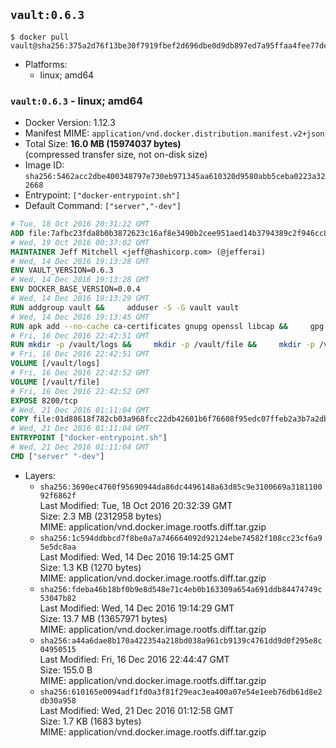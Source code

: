 ## `vault:0.6.3`

```console
$ docker pull vault@sha256:375a2d76f13be30f7919fbef2d696dbe0d9db897ed7a95ffaa4fee77dedd2466
```

-	Platforms:
	-	linux; amd64

### `vault:0.6.3` - linux; amd64

-	Docker Version: 1.12.3
-	Manifest MIME: `application/vnd.docker.distribution.manifest.v2+json`
-	Total Size: **16.0 MB (15974037 bytes)**  
	(compressed transfer size, not on-disk size)
-	Image ID: `sha256:5462acc2dbe400348797e730eb971345aa610320d9580abb5ceba0223a322668`
-	Entrypoint: `["docker-entrypoint.sh"]`
-	Default Command: `["server","-dev"]`

```dockerfile
# Tue, 18 Oct 2016 20:31:22 GMT
ADD file:7afbc23fda8b0b3872623c16af8e3490b2cee951aed14b3794389c2f946cc8c7 in / 
# Wed, 19 Oct 2016 00:37:02 GMT
MAINTAINER Jeff Mitchell <jeff@hashicorp.com> (@jefferai)
# Wed, 14 Dec 2016 19:13:28 GMT
ENV VAULT_VERSION=0.6.3
# Wed, 14 Dec 2016 19:13:28 GMT
ENV DOCKER_BASE_VERSION=0.0.4
# Wed, 14 Dec 2016 19:13:29 GMT
RUN addgroup vault &&     adduser -S -G vault vault
# Wed, 14 Dec 2016 19:13:45 GMT
RUN apk add --no-cache ca-certificates gnupg openssl libcap &&     gpg --recv-keys 91A6E7F85D05C65630BEF18951852D87348FFC4C &&     mkdir -p /tmp/build &&     cd /tmp/build &&     wget https://releases.hashicorp.com/docker-base/${DOCKER_BASE_VERSION}/docker-base_${DOCKER_BASE_VERSION}_linux_amd64.zip &&     wget https://releases.hashicorp.com/docker-base/${DOCKER_BASE_VERSION}/docker-base_${DOCKER_BASE_VERSION}_SHA256SUMS &&     wget https://releases.hashicorp.com/docker-base/${DOCKER_BASE_VERSION}/docker-base_${DOCKER_BASE_VERSION}_SHA256SUMS.sig &&     gpg --batch --verify docker-base_${DOCKER_BASE_VERSION}_SHA256SUMS.sig docker-base_${DOCKER_BASE_VERSION}_SHA256SUMS &&     grep ${DOCKER_BASE_VERSION}_linux_amd64.zip docker-base_${DOCKER_BASE_VERSION}_SHA256SUMS | sha256sum -c &&     unzip docker-base_${DOCKER_BASE_VERSION}_linux_amd64.zip &&     cp bin/gosu bin/dumb-init /bin &&     wget https://releases.hashicorp.com/vault/${VAULT_VERSION}/vault_${VAULT_VERSION}_linux_amd64.zip &&     wget https://releases.hashicorp.com/vault/${VAULT_VERSION}/vault_${VAULT_VERSION}_SHA256SUMS &&     wget https://releases.hashicorp.com/vault/${VAULT_VERSION}/vault_${VAULT_VERSION}_SHA256SUMS.sig &&     gpg --batch --verify vault_${VAULT_VERSION}_SHA256SUMS.sig vault_${VAULT_VERSION}_SHA256SUMS &&     grep vault_${VAULT_VERSION}_linux_amd64.zip vault_${VAULT_VERSION}_SHA256SUMS | sha256sum -c &&     unzip -d /bin vault_${VAULT_VERSION}_linux_amd64.zip &&     cd /tmp &&     rm -rf /tmp/build &&     apk del gnupg openssl &&     rm -rf /root/.gnupg
# Fri, 16 Dec 2016 22:42:51 GMT
RUN mkdir -p /vault/logs &&     mkdir -p /vault/file &&     mkdir -p /vault/config &&     chown -R vault:vault /vault
# Fri, 16 Dec 2016 22:42:51 GMT
VOLUME [/vault/logs]
# Fri, 16 Dec 2016 22:42:52 GMT
VOLUME [/vault/file]
# Fri, 16 Dec 2016 22:42:52 GMT
EXPOSE 8200/tcp
# Wed, 21 Dec 2016 01:11:04 GMT
COPY file:01d88618f782cb03a968fcc22db42601b6f76608f95edc07ffeb2a3b7a2db58d in /usr/local/bin/docker-entrypoint.sh 
# Wed, 21 Dec 2016 01:11:04 GMT
ENTRYPOINT ["docker-entrypoint.sh"]
# Wed, 21 Dec 2016 01:11:04 GMT
CMD ["server" "-dev"]
```

-	Layers:
	-	`sha256:3690ec4760f95690944da86dc4496148a63d85c9e3100669a318110092f6862f`  
		Last Modified: Tue, 18 Oct 2016 20:32:39 GMT  
		Size: 2.3 MB (2312958 bytes)  
		MIME: application/vnd.docker.image.rootfs.diff.tar.gzip
	-	`sha256:1c594ddbbcd7f8be0a7a746664092d92124ebe74582f108cc23cf6a95e5dc8aa`  
		Last Modified: Wed, 14 Dec 2016 19:14:25 GMT  
		Size: 1.3 KB (1270 bytes)  
		MIME: application/vnd.docker.image.rootfs.diff.tar.gzip
	-	`sha256:fdeba46b18bf0b9e8d548e71c4eb0b163309a654a691ddb84474749c53047b82`  
		Last Modified: Wed, 14 Dec 2016 19:14:29 GMT  
		Size: 13.7 MB (13657971 bytes)  
		MIME: application/vnd.docker.image.rootfs.diff.tar.gzip
	-	`sha256:a44a6dae8b170a422354a218bd038a961cb9139c4761dd9d0f295e8c04950515`  
		Last Modified: Fri, 16 Dec 2016 22:44:47 GMT  
		Size: 155.0 B  
		MIME: application/vnd.docker.image.rootfs.diff.tar.gzip
	-	`sha256:610165e0094adf1fd0a3f81f29eac3ea400a07e54e1eeb76db61d8e2db30a958`  
		Last Modified: Wed, 21 Dec 2016 01:12:58 GMT  
		Size: 1.7 KB (1683 bytes)  
		MIME: application/vnd.docker.image.rootfs.diff.tar.gzip
